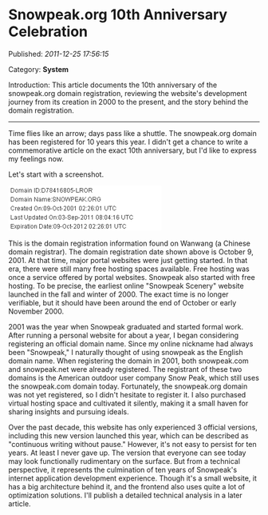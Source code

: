 # Snowpeak.org 10th Anniversary Celebration

Published: *2011-12-25 17:56:15*

Category: __System__

Introduction: This article documents the 10th anniversary of the snowpeak.org domain registration, reviewing the website's development journey from its creation in 2000 to the present, and the story behind the domain registration.

---------

Time flies like an arrow; days pass like a shuttle. The snowpeak.org domain has been registered for 10 years this year. I didn't get a chance to write a commemorative article on the exact 10th anniversary, but I'd like to express my feelings now.

Let's start with a screenshot.

![](../assets/img/20111225_10_01.gif)

This is the domain registration information found on Wanwang (a Chinese domain registrar). The domain registration date shown above is October 9, 2001. At that time, major portal websites were just getting started. In that era, there were still many free hosting spaces available. Free hosting was once a service offered by portal websites. Snowpeak also started with free hosting. To be precise, the earliest online "Snowpeak Scenery" website launched in the fall and winter of 2000. The exact time is no longer verifiable, but it should have been around the end of October or early November 2000.

2001 was the year when Snowpeak graduated and started formal work. After running a personal website for about a year, I began considering registering an official domain name. Since my online nickname had always been "Snowpeak," I naturally thought of using snowpeak as the English domain name. When registering the domain in 2001, both snowpeak.com and snowpeak.net were already registered. The registrant of these two domains is the American outdoor user company Snow Peak, which still uses the snowpeak.com domain today. Fortunately, the snowpeak.org domain was not yet registered, so I didn't hesitate to register it. I also purchased virtual hosting space and cultivated it silently, making it a small haven for sharing insights and pursuing ideals.

Over the past decade, this website has only experienced 3 official versions, including this new version launched this year, which can be described as "continuous writing without pause." However, it's not easy to persist for ten years. At least I never gave up. The version that everyone can see today may look functionally rudimentary on the surface. But from a technical perspective, it represents the culmination of ten years of Snowpeak's internet application development experience. Though it's a small website, it has a big architecture behind it, and the frontend also uses quite a lot of optimization solutions. I'll publish a detailed technical analysis in a later article.